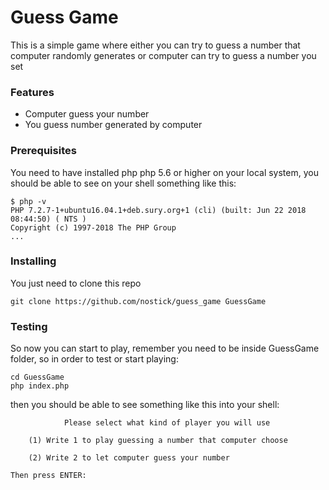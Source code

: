 # Guess Game

This is a simple game where either you can try to guess a number that computer randomly generates or computer can try to guess a number you set

### Features
- Computer guess your number
- You guess number generated by computer

### Prerequisites
You need to have installed php php 5.6 or higher on your local system, you should be able to see on your shell something like this:
```shell
$ php -v 
PHP 7.2.7-1+ubuntu16.04.1+deb.sury.org+1 (cli) (built: Jun 22 2018 08:44:50) ( NTS )
Copyright (c) 1997-2018 The PHP Group
...

```

### Installing
You just need to clone this repo
```shell
git clone https://github.com/nostick/guess_game GuessGame
```

### Testing
So now you can start to play, remember you need to be inside GuessGame folder, so in order to test or start playing:
```shell
cd GuessGame
php index.php
```

then you should be able to see something like this into your shell:
```shell
			Please select what kind of player you will use 

	(1) Write 1 to play guessing a number that computer choose 

	(2) Write 2 to let computer guess your number 

Then press ENTER: 

```
